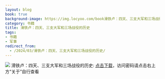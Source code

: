 ```yaml
---
layout: blog
book: true
background-image: https://img.locyoo.com/book滑铁卢：四天、三支大军和三场战役的历史.jpg
category: 书籍
title: 滑铁卢：四天、三支大军和三场战役的历史
tags:
- 书籍
- 军事
redirect_from:
  - /2024/03/滑铁卢：四天、三支大军和三场战役的历史/
---
```

![](https://img.locyoo.com/book滑铁卢：四天、三支大军和三场战役的历史.jpg)
滑铁卢：四天、三支大军和三场战役的历史: <a name = "ref1" href="https://url18.ctfile.com/f/50983618-1350064904-388c28?p=3619">点击下载</a>，访问密码请点击右上方“关于”自行查看